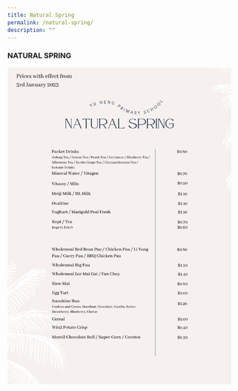 ```yaml
---
title: Natural Spring
permalink: /natural-spring/
description: ""
---
```

### NATURAL SPRING

![](/images/Natural%20Spring.jpg)